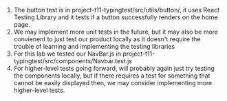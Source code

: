 1. The button test is in project-t11-typingtest/src/utils/button/, it uses React Testing Library and it tests if a button successfully renders on the home page.
2. We may implement more unit tests in the future, but it may also be more convienent to just test our product locally as it doesn't require the trouble of learning and implementing the testing libraries
3. For this lab we tested our NavBar.js in project-t11-typingtest/src/components/Navbar.test.js
4. For higher-level tests going forward, will probably again just try testing the components locally, but if there requires a test for something that cannot be easily displayed then, we may consider implementing more higher-level tests.
